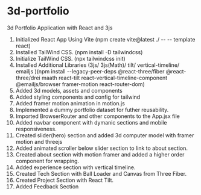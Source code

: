 # 3d-portfolio

3d Portfolio Application with React and 3js

1. Initialized React App Using Vite (npm create vite@latest ./ -- -- template react)
2. Installed TailWind CSS. (npm install -D tailwindcss)
3. Initialize TailWind CSS. (npx tailwindcss init)
4. Installed Additional Libraries (3js/ 3js(Math)/ tilt/ vertical-timeline/ emailjs )(npm install --legacy-peer-deps @react-three/fiber @react-three/drei maath react-tilt react-vertical-timeline-component @emailjs/browser framer-motion react-router-dom)
5. Added 3d models, assets and components
6. Added styling components and config for tailwind
7. Added framer motion animation in motion.js
8. Implemented a dummy portfolio dataset for futher reusability.
9. Imported BrowserRouter and other components to the App.jsx file
10. Added navbar component with dymanic sections and mobile responsiveness.
11. Created slider(hero) section and added 3d computer model with framer motion and threejs
12. Added animated scroller below slider section to link to about section.
13. Created about section with motion framer and added a higher order component for wrapping.
14. Added experience section with vertical timeline.
15. Created Tech Section with Ball Loader and Canvas from Three Fiber.
16. Created Project Section with React Tilt.
17. Added Feedback Section
